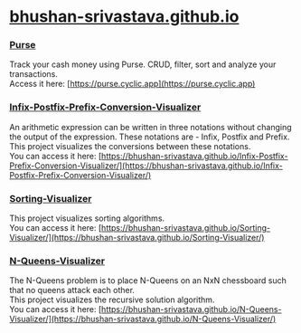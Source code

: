 # [bhushan-srivastava.github.io](https://github.com/bhushan-srivastava/) 

### [Purse](https://purse.cyclic.app) 
Track your cash money using Purse. CRUD, filter, sort and analyze your transactions.  
Access it here: [https://purse.cyclic.app](https://purse.cyclic.app)  

### [Infix-Postfix-Prefix-Conversion-Visualizer](https://bhushan-srivastava.github.io/Infix-Postfix-Prefix-Conversion-Visualizer/) 
An arithmetic expression can be written in three notations without changing the output of the expression. These notations are - Infix, Postfix and Prefix.  
This project visualizes the conversions between these notations.  
You can access it here: [https://bhushan-srivastava.github.io/Infix-Postfix-Prefix-Conversion-Visualizer/](https://bhushan-srivastava.github.io/Infix-Postfix-Prefix-Conversion-Visualizer/)  

### [Sorting-Visualizer](https://bhushan-srivastava.github.io/Sorting-Visualizer/) 
This project visualizes sorting algorithms.  
You can access it here: [https://bhushan-srivastava.github.io/Sorting-Visualizer/](https://bhushan-srivastava.github.io/Sorting-Visualizer/) 

### [N-Queens-Visualizer](https://bhushan-srivastava.github.io/N-Queens-Visualizer/) 
The N-Queens problem is to place N-Queens on an NxN chessboard such that no queens attack each other.  
This project visualizes the recursive solution algorithm.  
You can access it here: [https://bhushan-srivastava.github.io/N-Queens-Visualizer/](https://bhushan-srivastava.github.io/N-Queens-Visualizer/)  
